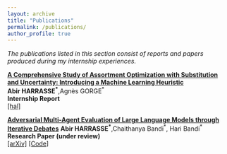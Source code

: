 ```yaml
---
layout: archive
title: "Publications"
permalink: /publications/
author_profile: true
---
```


*The publications listed in this section consist of reports and papers produced during my internship experiences.*


**[A Comprehensive Study of Assortment Optimization with Substitution and Uncertainty: Introducing a Machine Learning Heuristic](https://hal.science/hal-04182275)** \
**Abir HARRASSE<sup>\*</sup>**,Agnès GORGE<sup>\*</sup> \
**Internship Report** \
[[hal]](https://hal.science/hal-04182275)

**[Adversarial Multi-Agent Evaluation of Large Language Models through Iterative Debates](https://arxiv.org/abs/2410.04663)**
**Abir HARRASSE<sup>\*</sup>**,Chaithanya Bandi<sup>\*</sup>, Hari Bandi<sup>\*</sup> \
**Research Paper (under review)**\
[[arXiv]](https://arxiv.org/abs/2410.04663) [[Code]](https://github.com/abirharrasse/LLM_Judging_Architectures)

